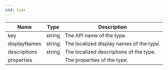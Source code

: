 ```yaml
---
uid: type
---
```

| Name | Type | Description |
|---|---|---|
| key | string | The API name of the type. |
| displayNames | string | The localized display names of the type. |
| descriptions | string | The localized descriptions of the type. |
| properties |  | The properties of the type. |
